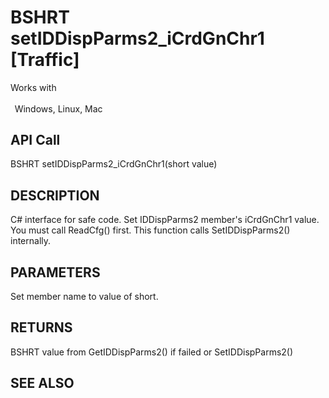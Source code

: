 # BSHRT setIDDispParms2_iCrdGnChr1 [Traffic]

Works with <p class="s1" style="padding-top: 2pt;padding-left: 5pt;text-indent: 0pt;text-align: left;"><a name="bookmark426">&zwnj;</a>Windows, Linux, Mac</p>

## API Call
BSHRT setIDDispParms2_iCrdGnChr1(short value)
## DESCRIPTION
C# interface for safe code. Set IDDispParms2 member&#39;s iCrdGnChr1 value. You must call ReadCfg() first. This function calls SetIDDispParms2() internally.

## PARAMETERS
Set member name to value of short.

## RETURNS
BSHRT value from GetIDDispParms2() if failed or SetIDDispParms2()

## SEE ALSO


